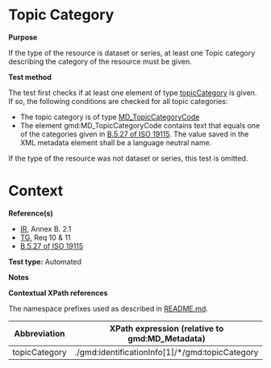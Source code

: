 
# Topic Category

**Purpose**	

If the type of the resource is dataset or series, at least one Topic category describing the category of the resource must be given.

**Test method**	

The test first checks if at least one element of type [topicCategory](#topic) is given. If so, the following conditions are checked for all topic categories:
*	The topic category is of type [MD_TopicCategoryCode](#topic)
*	The element gmd:MD_TopicCategoryCode contains text that equals one of the categories given in [B.5.27 of ISO 19115](http://inspire.ec.europa.eu/metadata-codelist/TopicCategory).
The value saved in the XML metadata element shall be a language neutral name.

If the type of the resource was not dataset or series, this test is omitted.

# Context

**Reference(s)**	 

* [IR](./README.md#IR), Annex B. 2.1
* [TG](./README.md#TG), Req 10 & 11
* [B.5.27 of ISO 19115](http://inspire.ec.europa.eu/metadata-codelist/TopicCategory)

**Test type:** Automated

**Notes**

**Contextual XPath references**

The namespace prefixes used as described in [README.md](./README.md#namespaces).

Abbreviation                                   |  XPath expression (relative to gmd:MD_Metadata)
-----------------------------------------------| -------------------------------------------------------------------------
<a name="topic"></a> topicCategory  | ./gmd:identificationInfo[1]/*/gmd:topicCategory



